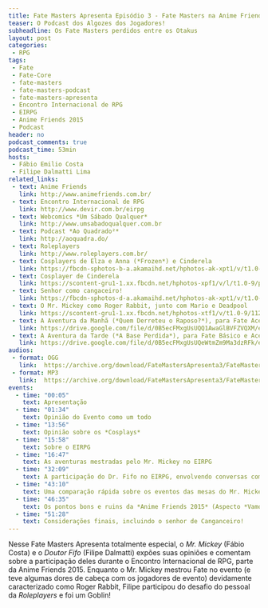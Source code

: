 ```yaml
---
title: Fate Masters Apresenta Episódio 3 - Fate Masters na Anime Friends 2015
teaser: O Podcast dos Algozes dos Jogadores!
subheadline: Os Fate Masters perdidos entre os Otakus
layout: post
categories:
 - RPG
tags:
 - Fate
 - Fate-Core
 - fate-masters
 - fate-masters-podcast
 - fate-masters-apresenta
 - Encontro Internacional de RPG
 - EIRPG
 - Anime Friends 2015
 - Podcast
header: no
podcast_comments: true 
podcast_time: 53min
hosts:
 - Fábio Emilio Costa
 - Filipe Dalmatti Lima
related_links:
 - text: Anime Friends
   link: http://www.animefriends.com.br/
 - text: Encontro Internacional de RPG
   link: http://www.devir.com.br/eirpg
 - text: Webcomics *Um Sábado Qualquer*
   link: http://www.umsabadoqualquer.com.br
 - text: Podcast *Ao Quadrado²*
   link: http://aoquadra.do/
 - text: Roleplayers
   link: http://www.roleplayers.com.br/
 - text: Cosplayers de Elza e Anna (*Frozen*) e Cinderela
   link: https://fbcdn-sphotos-b-a.akamaihd.net/hphotos-ak-xpt1/v/t1.0-9/11703084_965287756868443_7519496614998231843_n.jpg?oh=9da32206cdad33a2d6ad15e771f09357&oe=56237E79&__gda__=1444283517_c4587aa4862643e4fd20212330bd71be
 - text: Cosplayer de Cinderela
   link: https://scontent-gru1-1.xx.fbcdn.net/hphotos-xpf1/v/l/t1.0-9/p403x403/11053121_1680751625488575_7245074951129782236_n.jpg?oh=b93c2473b4b226bb8ee24f5d4df022aa&oe=5626DEEC
 - text: Senhor como cangaceiro!
   link: https://fbcdn-sphotos-d-a.akamaihd.net/hphotos-ak-xpt1/v/t1.0-9/11223302_10152983523707543_7459976140123187533_n.jpg?oh=427a7aeb0538c261724c68b3d9545501&oe=5621BE84&__gda__=1445356173_a10420f5947b384406a2571f260bcc81
 - text: O Mr. Mickey como Roger Rabbit, junto com Mario e Deadpool
   link: https://scontent-gru1-1.xx.fbcdn.net/hphotos-xtf1/v/t1.0-9/11251724_10152983523197543_8312035573441559799_n.jpg?oh=c6f07b903564a2a36f653808db45a151&oe=56593D16
 - text: A Aventura da Manhã (*Quem Derreteu o Raposo?*), para Fate Acelerado, com Fichas, Cenário e Regras necessárias (em PDF)
   link: https://drive.google.com/file/d/0B5ecFMxgUsUQQ1AwaGlBVFZVQXM/edit?usp=docslist_api
 - text: A Aventura da Tarde (*A Base Perdida*), para Fate Básico e Acelerado, como parte do Cenário do Conto de Fadas do Espaço, com todas as Regras necessárias e Fichas de Personagem para Fate Básico
   link: https://drive.google.com/file/d/0B5ecFMxgUsUQeWtmZm9Ma3dzRFk/edit?usp=docslist_api
audios:
 - format: OGG
   link:  https://archive.org/download/FateMastersApresenta3/FateMastersApresenta3.ogg
 - format: MP3
   link:  https://archive.org/download/FateMastersApresenta3/FateMastersApresenta3.mp3
events:
  - time: "00:05"
    text: Apresentação
  - time: "01:34"
    text: Opinião do Evento como um todo
  - time: "13:56"
    text: Opinião sobre os *Cosplays*
  - time: "15:58"
    text: Sobre o EIRPG
  - time: "16:47"
    text: As aventuras mestradas pelo Mr. Mickey no EIRPG 
  - time: "32:09"
    text: A participação do Dr. Fifo no EIRPG, envolvendo conversas com pessoal de RPG e o *Nóis é Goblin*
  - time: "43:10"
    text: Uma comparação rápida sobre os eventos das mesas do Mr. Mickey e pelo *Nóis é Goblin* jogado pelo Dr. Fifo
  - time: "46:35"
    text: Os pontos bons e ruins da *Anime Friends 2015* (Aspecto *Vamos detonar a Yamato*)
  - time: "51:28"
    text: Considerações finais, incluindo o senhor de Canganceiro!
---
```


Nesse  Fate  Masters Apresenta  totalmente  especial,  o *Mr.  Mickey*
(Fábio Costa) e o *Doutor Fifo* (Filipe Dalmatti) expões suas opiniões
e comentam sobre a participação deles durante o Encontro Internacional
de RPG, parte  da Anime Friends 2015.  Enquanto o  Mr.  Mickey mestrou
Fate no  evento (e teve  algumas dores de  cabeça com os  jogadores de
evento) devidamente caracterizado como Roger Rabbit, Filipe participou
do desafio do pessoal da *Roleplayers* e foi um Goblin!
